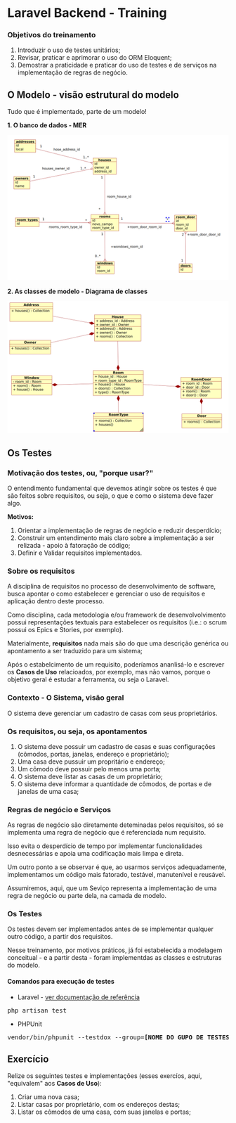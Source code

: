 # Laravel Backend - Training

### Objetivos do treinamento

1. Introduzir o uso de testes unitários;
2. Revisar, praticar e aprimorar o uso do ORM Eloquent;
3. Demostrar a praticidade e praticar do uso de testes e de serviços na implementação de regras de negócio.

## O Modelo - visão estrutural do modelo

Tudo que é implementado, parte de um modelo!

**1. O banco de dados - MER**

<img src="readme-imgs/der.png">

**2. As classes de modelo - Diagrama de classes**

<img src="readme-imgs/dc.png">

## Os Testes

### Motivação dos testes, ou, "porque usar?"

O entendimento fundamental que devemos atingir sobre os testes é que são feitos sobre requisitos, ou seja, o que e como o sistema deve fazer algo.

**Motivos:**

1. Orientar a implementação de regras de negócio e reduzir desperdício;
2. Construir um entendimento mais claro sobre a implementação a ser relizada - apoio à fatoração de código;
3. Definir e Validar requisitos implementados.


### Sobre os requisitos

A disciplina de requisitos no processo de desenvolvimento de software, busca apontar o como estabelecer e gerenciar o uso de requisitos e aplicação dentro deste processo.

Como disciplina, cada metodologia e/ou framework de desenvolvolvimento possui representações textuais para estabelecer os requisitos (i.e.: o scrum possui os Epics e Stories, por exemplo).

Materialmente, **requisitos** nada mais são do que uma descrição genérica ou apontamento a ser traduzido para um sistema;

Após o estabelcimento de um requisito, poderíamos ananlisá-lo e escrever os **Casos de Uso** relacioados, por exemplo, mas não vamos, porque o objetivo geral é estudar a ferramenta, ou seja o Laravel.

### Contexto - O Sistema, visão geral

O sistema deve gerenciar um cadastro de casas com seus proprietários.


### Os requisitos, ou seja, os apontamentos

1. O sistema deve possuir um cadastro de casas e suas configurações (cômodos, portas, janelas, endereço e proprietário);
2. Uma casa deve pussuir um propritário e endereço;
3. Um cômodo deve possuir pelo menos uma porta; 
4. O sistema deve listar as casas de um proprietário;
5. O sistema deve informar a quantidade de cômodos, de portas e de janelas de uma casa;

### Regras de negócio e Serviços

As regras de negócio são diretamente deteminadas pelos requisitos, só se implementa uma regra de negócio que é referenciada num requisito.

Isso evita o desperdício de tempo por implementar funcionalidades desnecessárias e apoia uma codificação mais limpa e direta.

Um outro ponto a se observar é que, ao usarmos serviços adequadamente, implementamos um código mais fatorado, testável, manutenível e reusável.

Assumiremos, aqui, que um Seviço representa a implementação de uma regra de negócio ou parte dela, na camada de modelo.

### Os Testes

Os testes devem ser implementados antes de se implementar qualquer outro código, a partir dos requisitos.

Nesse treinamento, por motivos práticos, já foi estabelecida a modelagem conceitual - e a partir desta -  foram implementdas as classes e estruturas do modelo. 

#### Comandos para execução de testes

- Laravel - <a href="https://laravel.com/docs/8.x/testing">ver documentação de referência</a>

<pre>php artisan test </pre>

- PHPUnit

<pre>vendor/bin/phpunit --testdox --group=<b>[NOME DO GUPO DE TESTES]</b></pre>

## Exercício

Relize os seguintes testes e implementações (esses exercíos, aqui, "equivalem" aos **Casos de Uso**):

1. Criar uma nova casa;
2. Listar casas por proprietário, com os endereços destas;
3. Listar os cômodos de uma casa, com suas janelas e portas;